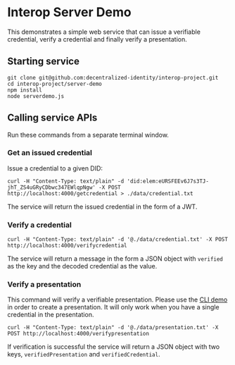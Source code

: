 # Interop Server Demo

This demonstrates a simple web service that can issue a verifiable credential, verify a credential and finally verify a presentation.

## Starting service

```
git clone git@github.com:decentralized-identity/interop-project.git
cd interop-project/server-demo
npm install
node serverdemo.js
```

## Calling service APIs

Run these commands from a separate terminal window.

### Get an issued credential

Issue a credential to a given DID:

```
curl -H "Content-Type: text/plain" -d 'did:elem:eURSFEEv6J7s3TJ-jhT_ZS4uGRyCDbwc347EWlqpNgw' -X POST http://localhost:4000/getcredential > ./data/credential.txt 
```

The service will return the issued credential in the form of a JWT.

### Verify a credential

```
curl -H "Content-Type: text/plain" -d '@./data/credential.txt' -X POST http://localhost:4000/verifycredential
```

The service will return a message in the form a JSON object with `verified` as the key and the decoded credential as the value.

### Verify a presentation

This command will verify a verifiable presentation. Please use the [CLI demo](https://github.com/decentralized-identity/interop-project/tree/master/cli-demo/src/methods/elem) in order to create a presentation. It will only work when you have a single credential in the presentation.

```
curl -H "Content-Type: text/plain" -d '@./data/presentation.txt' -X POST http://localhost:4000/verifypresentation
```

If verification is successful the service will return a JSON object with two keys, `verifiedPresentation` and `verifiedCredential`.
